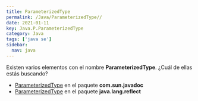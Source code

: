 ```yaml
---
title: ParameterizedType
permalink: /Java/ParameterizedType//
date: 2021-01-11
key: Java.P.ParameterizedType
category: Java
tags: ['java se']
sidebar: 
  nav: java
---
```


Existen varios elementos con el nombre **ParameterizedType**. ¿Cuál de ellas estás buscando?
<ul>
<li><a href="/Java/ParameterizedType-com-sun-javadoc/">ParameterizedType</a> en el paquete <strong>com.sun.javadoc</strong></li>
<li><a href="/Java/ParameterizedType-java-lang-reflect/">ParameterizedType</a> en el paquete <strong>java.lang.reflect</strong></li>
<ul>
